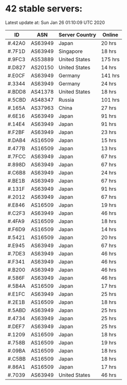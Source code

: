 # 42 stable servers:

Latest update at: Sun Jan 26 01:10:09 UTC 2020

| ID | ASN | Server Country | Online |
| -- | --- | -------------- | ------ |
| #.42A0 | AS63949 | Japan | 20 hrs |
| #.7F1D | AS63949 | Singapore | 18 hrs |
| #.9FC3 | AS53889 | United States | 175 hrs |
| #.D827 | AS20150 | United States | 14 hrs |
| #.E0CF | AS63949 | Germany | 141 hrs |
| #.3344 | AS63949 | Germany | 24 hrs |
| #.BDD8 | AS41378 | United States | 18 hrs |
| #.5CBD | AS48347 | Russia | 101 hrs |
| #.165A | AS37963 | China | 27 hrs |
| #.6E16 | AS63949 | Japan | 91 hrs |
| #.14E4 | AS63949 | Japan | 91 hrs |
| #.F2BF | AS63949 | Japan | 23 hrs |
| #.DAB4 | AS16509 | Japan | 15 hrs |
| #.477B | AS16509 | Japan | 13 hrs |
| #.7FCC | AS63949 | Japan | 67 hrs |
| #.898D | AS63949 | Japan | 67 hrs |
| #.C6B8 | AS63949 | Japan | 24 hrs |
| #.BE1B | AS63949 | Japan | 67 hrs |
| #.131F | AS63949 | Japan | 91 hrs |
| #.2012 | AS63949 | Japan | 67 hrs |
| #.E846 | AS16509 | Japan | 19 hrs |
| #.C2F3 | AS63949 | Japan | 46 hrs |
| #.4FA9 | AS16509 | Japan | 18 hrs |
| #.F6D9 | AS16509 | Japan | 14 hrs |
| #.5421 | AS16509 | Japan | 20 hrs |
| #.E945 | AS63949 | Japan | 67 hrs |
| #.7DE3 | AS63949 | Japan | 46 hrs |
| #.F341 | AS63949 | Japan | 46 hrs |
| #.B200 | AS63949 | Japan | 46 hrs |
| #.586F | AS63949 | Japan | 46 hrs |
| #.5B4A | AS16509 | Japan | 17 hrs |
| #.E1FC | AS63949 | Japan | 25 hrs |
| #.2E1B | AS16509 | Japan | 18 hrs |
| #.5ABD | AS63949 | Japan | 25 hrs |
| #.4734 | AS63949 | Japan | 25 hrs |
| #.DEF7 | AS63949 | Japan | 25 hrs |
| #.1209 | AS16509 | Japan | 18 hrs |
| #.758B | AS16509 | Japan | 19 hrs |
| #.09BA | AS16509 | Japan | 18 hrs |
| #.C5BB | AS16509 | Japan | 18 hrs |
| #.86A1 | AS16509 | Japan | 17 hrs |
| #.7039 | AS63949 | United States | 46 hrs |

